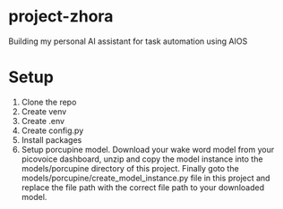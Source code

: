 # project-zhora
Building my personal AI assistant for task automation using AIOS

# Setup 
1. Clone the repo
2. Create venv 
3. Create .env
4. Create config.py
5. Install packages
6. Setup porcupine model. Download your wake word model from your picovoice dashboard, unzip and copy the model instance into the models/porcupine directory of this project. Finally goto the models/porcupine/create_model_instance.py file in this project and replace the file path with the correct file path to your downloaded model.
